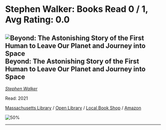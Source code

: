 # Stephen Walker:  Books Read 0 / 1, Avg Rating: 0.0 

## ![Beyond: The Astonishing Story of the First Human to Leave Our Planet and Journey into Space](https://covers.openlibrary.org/b/isbn/9780062978158-M.jpg) Beyond: The Astonishing Story of the First Human to Leave Our Planet and Journey into Space
*[Stephen Walker](../authors/StephenWalker)*

Read: 2021

[Massachusetts Library](https://library.minlib.net/search/i=9780062978158) / [Open Library](https://openlibrary.org/isbn/9780062978158) / [Local Book Shop](https://bookshop.org/book/9780062978158) / [Amazon](https://amazon.com/dp/0062978152)

![50%](https://geps.dev/progress/50) 



---
